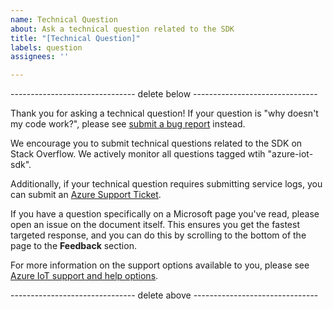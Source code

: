 ```yaml
---
name: Technical Question
about: Ask a technical question related to the SDK
title: "[Technical Question]"
labels: question
assignees: ''

---
```


------------------------------- delete below -------------------------------

Thank you for asking a technical question! If your question is "why doesn't my code work?", please see [submit a bug report](https://github.com/Azure/azure-iot-sdk-csharp/issues/new?assignees=&labels=bug&template=bug-report.md&title=) instead.

We encourage you to submit technical questions related to the SDK on Stack Overflow. We actively monitor all questions tagged wtih "azure-iot-sdk".

Additionally, if your technical question requires submitting service logs, you can submit an [Azure Support Ticket](https://docs.microsoft.com/en-us/azure/azure-supportability/how-to-create-azure-support-request).

If you have a question specifically on a Microsoft page you've read, please open an issue on the document itself. This ensures you get the fastest targeted response, and you can do this by scrolling to the bottom of the page to the **Feedback** section. 

For more information on the support options available to you, please see [Azure IoT support and help options](https://docs.microsoft.com/en-us/azure/iot-fundamentals/iot-support-help).

------------------------------- delete above -------------------------------
